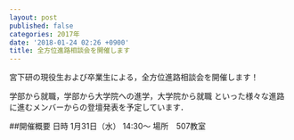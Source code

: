 ```yaml
---
layout: post
published: false
categories: 2017年
date: '2018-01-24 02:26 +0900'
title: 全方位進路相談会を開催します
---
```

宮下研の現役生および卒業生による，全方位進路相談会を開催します！

学部から就職，学部から大学院への進学，大学院から就職
といった様々な進路に進むメンバーからの登壇発表を予定しています．



##開催概要
日時	1月31日（水） 14:30～
場所　507教室


